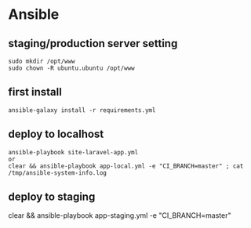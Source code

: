# Ansible

## staging/production server setting
```
sudo mkdir /opt/www
sudo chown -R ubuntu.ubuntu /opt/www
```

## first install
```
ansible-galaxy install -r requirements.yml
```

## deploy to localhost
```
ansible-playbook site-laravel-app.yml
or
clear && ansible-playbook app-local.yml -e "CI_BRANCH=master" ; cat /tmp/ansible-system-info.log
```

## deploy to staging
clear && ansible-playbook app-staging.yml -e "CI_BRANCH=master"
